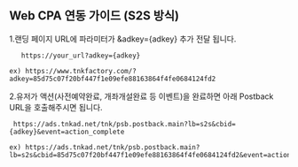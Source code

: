 ## Web CPA 연동 가이드 (S2S 방식)

 1.랜딩 페이지 URL에 파라미터가 &adkey={adkey} 추가 전달 됩니다.

```
   https://your_url?adkey={adkey}
  
ex) https://www.tnkfactory.com/?adkey=85d75c07f20bf447f1e09efe88163864f4fe0684124fd2
```

 2.유저가 액션(사전예약완료, 개좌개설완료 등 이벤트)을 완료하면 아래 Postback URL을 호출해주시면 됩니다.

```
 https://ads.tnkad.net/tnk/psb.postback.main?lb=s2s&cbid={adkey}&event=action_complete

ex) https://ads.tnkad.net/tnk/psb.postback.main?lb=s2s&cbid=85d75c07f20bf447f1e09efe88163864f4fe0684124fd2&event=action_complete
```
